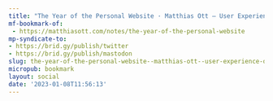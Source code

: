 ```yaml
---
title: "The Year of the Personal Website · Matthias Ott – User Experience Designer"
mf-bookmark-of:
 - https://matthiasott.com/notes/the-year-of-the-personal-website
mp-syndicate-to:
- https://brid.gy/publish/twitter
- https://brid.gy/publish/mastodon
slug: the-year-of-the-personal-website--matthias-ott--user-experience-designer
micropub: bookmark
layout: social
date: '2023-01-08T11:56:13'
---
```

